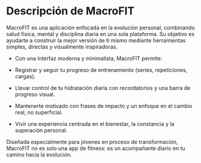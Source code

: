 # Descripción de MacroFIT
MacroFIT es una aplicación enfocada en la evolución personal, combinando salud física, mental y disciplina diaria en una sola plataforma. Su objetivo es ayudarte a construir la mejor versión de ti mismo mediante herramientas simples, directas y visualmente inspiradoras.

* Con una interfaz moderna y minimalista, MacroFIT permite:

* Registrar y seguir tu progreso de entrenamiento (series, repeticiones, cargas).

* Llevar control de tu hidratación diaria con recordatorios y una barra de progreso visual.

* Mantenerte motivado con frases de impacto y un enfoque en el cambio real, no superficial.

* Vivir una experiencia centrada en el bienestar, la constancia y la superación personal.

Diseñada especialmente para jóvenes en proceso de transformación, MacroFIT no es solo una app de fitness: es un acompañante diario en tu camino hacia la evolución.
